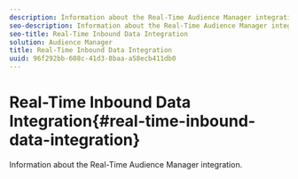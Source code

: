 ```yaml
---
description: Information about the Real-Time Audience Manager integration.
seo-description: Information about the Real-Time Audience Manager integration.
seo-title: Real-Time Inbound Data Integration
solution: Audience Manager
title: Real-Time Inbound Data Integration
uuid: 96f292bb-608c-41d3-8baa-a58ecb411db0
---
```


# Real-Time Inbound Data Integration{#real-time-inbound-data-integration}

Information about the Real-Time Audience Manager integration.

<!-- 

c_rt_data_int.xml

 -->

